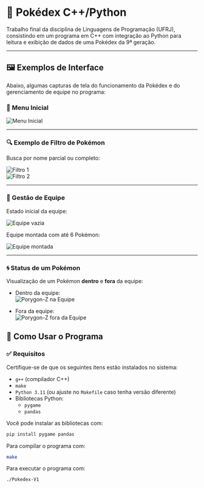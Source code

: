 # 📘 Pokédex C++/Python

Trabalho final da disciplina de Linguagens de Programação (UFRJ), consistindo em um programa em C++ com integração ao Python para leitura e exibição de dados de uma Pokédex da 9ª geração.

---

## 🖼️ Exemplos de Interface

Abaixo, algumas capturas de tela do funcionamento da Pokédex e do gerenciamento de equipe no programa:

### 🧭 Menu Inicial

![Menu Inicial](Images/menu-inicial.png)

---

### 🔍 Exemplo de Filtro de Pokémon

Busca por nome parcial ou completo:

![Filtro 1](Images/exemplo-de-filtro1.png)  
![Filtro 2](Images/exemplo-de-filtro2.png)

---

### 🧠 Gestão de Equipe

Estado inicial da equipe:

![Equipe vazia](Images/equipe-vazia.png)

Equipe montada com até 6 Pokémon:

![Equipe montada](Images/equipe-montada.png)

---

### 🌀 Status de um Pokémon

Visualização de um Pokémon **dentro** e **fora** da equipe:

- Dentro da equipe:  
  ![Porygon-Z na Equipe](Images/Porygon-Z_naEquipe.png)

- Fora da equipe:  
  ![Porygon-Z fora da Equipe](Images/Porygon-Z_foraDaEquipe.png)

## 🚀 Como Usar o Programa

### ✅ Requisitos

Certifique-se de que os seguintes itens estão instalados no sistema:

- `g++` (compilador C++)
- `make`
- `Python 3.11` (ou ajuste no `Makefile` caso tenha versão diferente)
- Bibliotecas Python:
  - `pygame`
  - `pandas`

Você pode instalar as bibliotecas com:

```bash
pip install pygame pandas
```

Para compilar o programa com:
```bash
make
```

Para executar o programa com:
```bash
./Pokedex-V1
```
